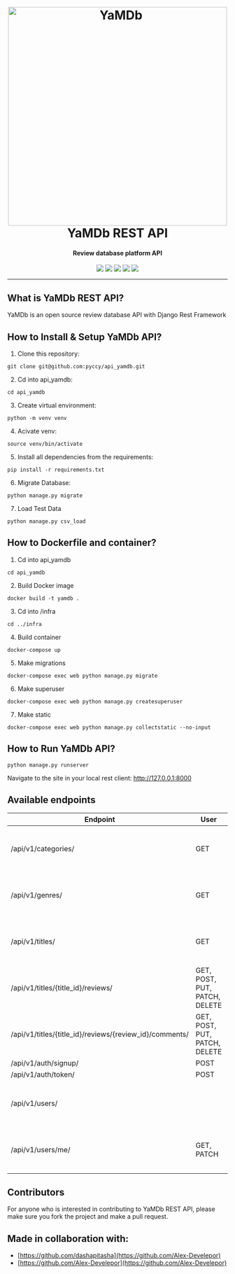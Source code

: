 <h1 align='center'>
  <br>
  <a href='https://github.com/pyccy/'><img src='https://i.imgur.com/NfWkZje.jpg' width=500 weigth=500 alt='YaMDb'></a>
  <br>
  YaMDb REST API
  <br>
</h1>
<h4 align='center'>Review database platform API</h4>
<p align='center'>
    <img src='https://img.shields.io/badge/Python-3.10.0-blue?style=flat&logo=python&logoColor=white'>
    <img src='https://img.shields.io/badge/Django-2.2.16-blue?style=flat&logo=Django&logoColor=white'>
    <img src='https://img.shields.io/badge/Django_REST_Framework-3.12.4-blue?style=flat&logo=Django&logoColor=white'>
    <img src='https://img.shields.io/badge/Simple_JWT-5.2.0-blue?style=flat&logo=JSON-Web-Tokens&logoColor=white'>
    <img src='https://img.shields.io/badge/SQLite3-2.6.0-blue?style=flat&logo=SQLite&logoColor=white'>
</p>

---
## What is YaMDb REST API?
YaMDb is an open source review database API with Django Rest Framework
 
## How to Install & Setup YaMDb API?
1. Clone this repository:
```
git clone git@github.com:pyccy/api_yamdb.git
```
2. Cd into api_yamdb:
```
cd api_yamdb
```
3. Create virtual environment: 
```
python -m venv venv
```
4. Acivate venv:
```
source venv/bin/activate
```
5. Install all dependencies from the requirements: 
```
pip install -r requirements.txt
```
6. Migrate Database:
```
python manage.py migrate
```
7. Load Test Data
```
python manage.py csv_load
```
## How to Dockerfile and container?
1. Cd into api_yamdb
```
cd api_yamdb
```
2. Build Docker image
```
docker build -t yamdb .  
```
3. Cd into /infra
```
cd ../infra
```
4. Build container
```
docker-compose up
```
5. Make migrations
```
docker-compose exec web python manage.py migrate
```
6. Make superuser
```
docker-compose exec web python manage.py createsuperuser
```
7. Make static
```
docker-compose exec web python manage.py collectstatic --no-input
```
## How to Run YaMDb API?
```
python manage.py runserver
```
Navigate to the site in your local rest client: http://127.0.0.1:8000
 
## Available endpoints
 
| Endpoint | User | Moderator | Admin | Description |
|---|---|---|---|------------|
| /api/v1/categories/ | GET | GET | GET, POST, PUT, PATCH, DELETE | Categories |
| /api/v1/genres/ | GET | GET | GET, POST, PUT, PATCH, DELETE | Genres     |
| /api/v1/titles/ | GET | GET | GET, POST, PUT, PATCH, DELETE | Titles     |
| /api/v1/titles/{title_id}/reviews/ | GET, POST, PUT, PATCH, DELETE  | GET, POST, PUT, PATCH, DELETE | GET, POST, PUT, PATCH, DELETE | Reviews    |
| /api/v1/titles/{title_id}/reviews/{review_id}/comments/ | GET, POST, PUT, PATCH, DELETE  | GET, POST, PUT, PATCH, DELETE | GET, POST, PUT, PATCH, DELETE | Comments   |
| /api/v1/auth/signup/ | POST | POST | POST | Signup     |
| /api/v1/auth/token/ | POST | POST | POST | Token      |
| /api/v1/users/ |  |  | GET, POST, PUT, PATCH, DELETE | Users      |
| /api/v1/users/me/ | GET, PATCH | GET, PATCH | GET, POST, PUT, PATCH, DELETE | User`s info |
 
## Contributors
For anyone who is interested in contributing to YaMDb REST API, please make sure you fork the project and make a pull request.

## Made in collaboration with:
* [https://github.com/dashapitasha](https://github.com/Alex-Develepor)
* [https://github.com/Alex-Develepor](https://github.com/Alex-Develepor)
